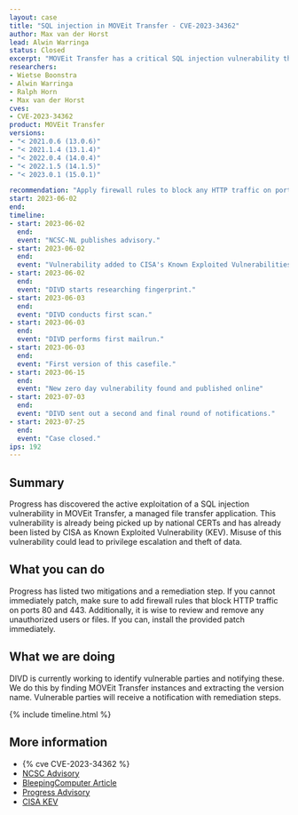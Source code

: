 ```yaml
---
layout: case
title: "SQL injection in MOVEit Transfer - CVE-2023-34362"
author: Max van der Horst
lead: Alwin Warringa
status: Closed
excerpt: "MOVEit Transfer has a critical SQL injection vulnerability that is actively exploited for data theft."
researchers:
- Wietse Boonstra
- Alwin Warringa
- Ralph Horn
- Max van der Horst
cves:
- CVE-2023-34362
product: MOVEit Transfer
versions: 
- "< 2021.0.6 (13.0.6)"
- "< 2021.1.4 (13.1.4)"
- "< 2022.0.4 (14.0.4)"
- "< 2022.1.5 (14.1.5)"
- "< 2023.0.1 (15.0.1)"

recommendation: "Apply firewall rules to block any HTTP traffic on ports 80 and 443 until patch installment, review and delete any unauthorized users and files, install the provided patch."
start: 2023-06-02
end: 
timeline:
- start: 2023-06-02
  end:
  event: "NCSC-NL publishes advisory."
- start: 2023-06-02
  end:
  event: "Vulnerability added to CISA's Known Exploited Vulnerabilities."
- start: 2023-06-02
  end:
  event: "DIVD starts researching fingerprint."
- start: 2023-06-03
  end:
  event: "DIVD conducts first scan."
- start: 2023-06-03
  end:
  event: "DIVD performs first mailrun."
- start: 2023-06-03
  end:
  event: "First version of this casefile."
- start: 2023-06-15
  end:
  event: "New zero day vulnerability found and published online"
- start: 2023-07-03
  end:
  event: "DIVD sent out a second and final round of notifications."
- start: 2023-07-25
  end:
  event: "Case closed."
ips: 192
---
```


## Summary

Progress has discovered the active exploitation of a SQL injection vulnerability in MOVEit Transfer, a managed file transfer application. This vulnerability is already being picked up by national CERTs and has already been listed by CISA as Known Exploited Vulnerability (KEV). Misuse of this vulnerability could lead to privilege escalation and theft of data.

## What you can do

Progress has listed two mitigations and a remediation step. If you cannot immediately patch, make sure to add firewall rules that block HTTP traffic on ports 80 and 443. Additionally, it is wise to review and remove any unauthorized users or files. If you can, install the provided patch immediately. 

## What we are doing

DIVD is currently working to identify vulnerable parties and notifying these. We do this by finding MOVEit Transfer instances and extracting the version name. Vulnerable parties will receive a notification with remediation steps.

{% include timeline.html %}

## More information

* {% cve CVE-2023-34362 %}
* [NCSC Advisory](https://www.ncsc.nl/actueel/advisory?id=NCSC%2D2023%2D0268)
* [BleepingComputer Article](https://www.bleepingcomputer.com/news/security/new-moveit-transfer-zero-day-mass-exploited-in-data-theft-attacks/amp/)
* [Progress Advisory](https://community.progress.com/s/article/MOVEit-Transfer-Critical-Vulnerability-15June2023)
* [CISA KEV](https://www.cisa.gov/known-exploited-vulnerabilities-catalog)
